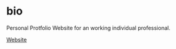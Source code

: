 # bio
Personal Protfolio Website for an working individual professional.


<a href="https://gangapurambhargav.github.io/bio/links.html"> Website </a>
